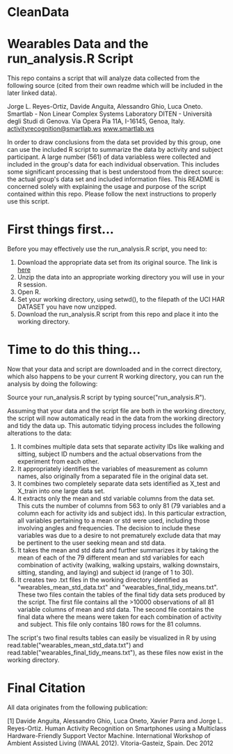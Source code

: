 CleanData
=========

# Wearables Data and the run_analysis.R Script

This repo contains a script that will analyze data collected from the following source (cited
from their own readme which will be included in the later linked data).

Jorge L. Reyes-Ortiz, Davide Anguita, Alessandro Ghio, Luca Oneto.
Smartlab - Non Linear Complex Systems Laboratory
DITEN - Università degli Studi di Genova.
Via Opera Pia 11A, I-16145, Genoa, Italy.
activityrecognition@smartlab.ws
www.smartlab.ws

In order to draw conclusions from the data set provided by this group, one can use the included
R script to summarize the data by activity and subject participant.   A large number (561) of
data variabless were collected and included in the group's data for each individual observation.
This includes some significant processing that is best understood from the direct source: the actual
group's data set and included information files.  This README is concerned solely with explaining the 
usage and purpose of the script contained within this repo.  Please follow the next instructions
to properly use this script.

# First things first...

Before you may effectively use the run_analysis.R script, you need to:

1. Download the appropriate data set from its original source.  The link is [here](https://d396qusza40orc.cloudfront.net/getdata%2Fprojectfiles%2FUCI%20HAR%20Dataset.zip)
2. Unzip the data into an appropriate working directory you will use in your R session.
3. Open R.
4. Set your working directory, using setwd(), to the filepath of the UCI HAR DATASET you have now unzipped.
5. Download the run_analysis.R script from this repo and place it into the working directory.

# Time to do this thing...

Now that your data and script are downloaded and in the correct directory, which also happens to be 
your current R working directory, you can run the analysis by doing the following:

Source your run_analysis.R script by typing source("run_analysis.R").

Assuming that your data and the script file are both in the working directory, the script will now
automatically read in the data from the working directory and tidy the data up.  This automatic tidying
process includes the following alterations to the data:

1. It combines multiple data sets that separate activity IDs like walking and sitting, subject ID numbers and the actual observations from the experiment from each other.
2. It appropriately identifies the variables of measurement as column names, also originally from a separated file in the original data set.
3. It combines two completely separate data sets identified as X_test and X_train into one large data set.
4. It extracts only the mean and std variable columns from the data set.  This cuts the number of columns from 563 to only 81 (79 variables and a column each for activity ids and subject ids).  In this particular extraction, all variables pertaining to a mean or std were used, including those involving angles and frequencies.  The decision to include these variables was due to a desire to not prematurely exclude data that may be pertinent to the user seeking mean and std data.
5. It takes the mean and std data and further summarizes it by taking the mean of each of the 79 different mean and std variables for each combination of activity (walking, walking upstairs, walking downstairs, sitting, standing, and laying) and subject id (range of 1 to 30).
6. It creates two .txt files in the working directory identified as "wearables_mean_std_data.txt" and "wearables_final_tidy_means.txt".  These two files contain the tables of the final tidy data sets produced by the script.  The first file contains all the >10000 observations of all 81 variable columns of mean and std data.  The second file contains the final data where the means were taken for each combination of activity and subject.  This file only contains 180 rows for the 81 columns.


The script's two final results tables can easily be visualized in R by using read.table("wearables_mean_std_data.txt") 
and read.table("wearables_final_tidy_means.txt"), as these files now exist in the working directory.

# Final Citation

All data originates from the following publication:

[1] Davide Anguita, Alessandro Ghio, Luca Oneto, Xavier Parra and Jorge L. Reyes-Ortiz. Human Activity Recognition on Smartphones using a Multiclass Hardware-Friendly Support Vector Machine. International Workshop of Ambient Assisted Living (IWAAL 2012). Vitoria-Gasteiz, Spain. Dec 2012
